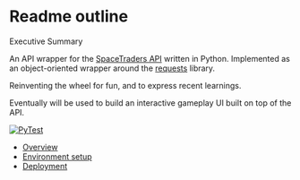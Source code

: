 
# Readme outline
Executive Summary

An API wrapper for the [SpaceTraders API](https://spacetraders.io/) written in Python.
Implemented as an object-oriented wrapper around the [requests](https://docs.python-requests.org/en/master/) library.

Reinventing the wheel for fun, and to express recent learnings.

Eventually will be used to build an interactive gameplay UI built on top of the API.

[![PyTest](https://github.com/Ctri-The-Third/SpaceTraders/actions/workflows/main.yml/badge.svg)](https://github.com/Ctri-The-Third/SpaceTraders/actions/workflows/main.yml)

- [Overview](#Overview)
- [Environment setup](#Setup)
- [Deployment](#Deploy)

